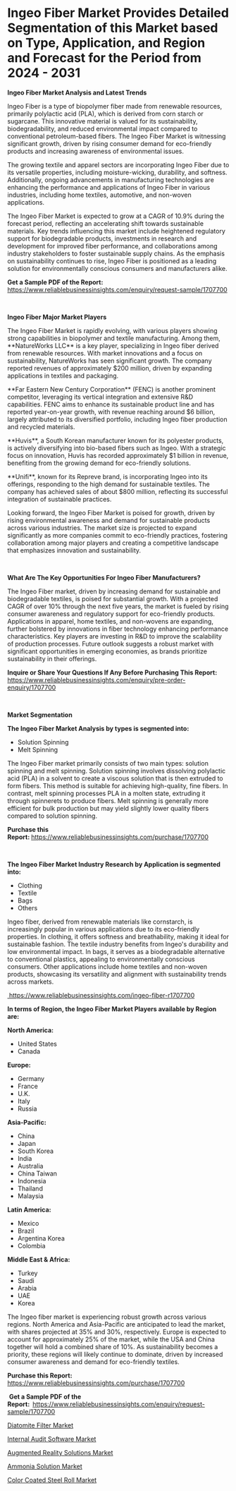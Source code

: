 <p><h1>Ingeo Fiber Market Provides Detailed Segmentation of this Market based on Type, Application, and Region and Forecast for the Period from 2024 - 2031</h1></p><p><strong>Ingeo Fiber Market Analysis and Latest Trends</strong></p>
<p><p>Ingeo Fiber is a type of biopolymer fiber made from renewable resources, primarily polylactic acid (PLA), which is derived from corn starch or sugarcane. This innovative material is valued for its sustainability, biodegradability, and reduced environmental impact compared to conventional petroleum-based fibers. The Ingeo Fiber Market is witnessing significant growth, driven by rising consumer demand for eco-friendly products and increasing awareness of environmental issues.</p><p>The growing textile and apparel sectors are incorporating Ingeo Fiber due to its versatile properties, including moisture-wicking, durability, and softness. Additionally, ongoing advancements in manufacturing technologies are enhancing the performance and applications of Ingeo Fiber in various industries, including home textiles, automotive, and non-woven applications.</p><p>The Ingeo Fiber Market is expected to grow at a CAGR of 10.9% during the forecast period, reflecting an accelerating shift towards sustainable materials. Key trends influencing this market include heightened regulatory support for biodegradable products, investments in research and development for improved fiber performance, and collaborations among industry stakeholders to foster sustainable supply chains. As the emphasis on sustainability continues to rise, Ingeo Fiber is positioned as a leading solution for environmentally conscious consumers and manufacturers alike.</p></p>
<p><strong>Get a Sample PDF of the Report:&nbsp;</strong> <a href="https://www.reliablebusinessinsights.com/enquiry/request-sample/1707700?utm_campaign=62&utm_medium=2&utm_source=Github&utm_content=ia&utm_term=14112024&utm_id=ingeo-fiber">https://www.reliablebusinessinsights.com/enquiry/request-sample/1707700</a></p>
<p>&nbsp;</p>
<p><strong>Ingeo Fiber Major Market Players</strong></p>
<p><p>The Ingeo Fiber Market is rapidly evolving, with various players showing strong capabilities in biopolymer and textile manufacturing. Among them, **NatureWorks LLC** is a key player, specializing in Ingeo fiber derived from renewable resources. With market innovations and a focus on sustainability, NatureWorks has seen significant growth. The company reported revenues of approximately $200 million, driven by expanding applications in textiles and packaging.</p><p>**Far Eastern New Century Corporation** (FENC) is another prominent competitor, leveraging its vertical integration and extensive R&D capabilities. FENC aims to enhance its sustainable product line and has reported year-on-year growth, with revenue reaching around $6 billion, largely attributed to its diversified portfolio, including Ingeo fiber production and recycled materials.</p><p>**Huvis**, a South Korean manufacturer known for its polyester products, is actively diversifying into bio-based fibers such as Ingeo. With a strategic focus on innovation, Huvis has recorded approximately $1 billion in revenue, benefiting from the growing demand for eco-friendly solutions.</p><p>**Unifi**, known for its Repreve brand, is incorporating Ingeo into its offerings, responding to the high demand for sustainable textiles. The company has achieved sales of about $800 million, reflecting its successful integration of sustainable practices.</p><p>Looking forward, the Ingeo Fiber Market is poised for growth, driven by rising environmental awareness and demand for sustainable products across various industries. The market size is projected to expand significantly as more companies commit to eco-friendly practices, fostering collaboration among major players and creating a competitive landscape that emphasizes innovation and sustainability.</p></p>
<p>&nbsp;</p>
<p><strong>What Are The Key Opportunities For Ingeo Fiber Manufacturers?</strong></p>
<p><p>The Ingeo Fiber market, driven by increasing demand for sustainable and biodegradable textiles, is poised for substantial growth. With a projected CAGR of over 10% through the next five years, the market is fueled by rising consumer awareness and regulatory support for eco-friendly products. Applications in apparel, home textiles, and non-wovens are expanding, further bolstered by innovations in fiber technology enhancing performance characteristics. Key players are investing in R&D to improve the scalability of production processes. Future outlook suggests a robust market with significant opportunities in emerging economies, as brands prioritize sustainability in their offerings.</p></p>
<p><strong>Inquire or Share Your Questions If Any Before Purchasing This Report:</strong> <a href="https://www.reliablebusinessinsights.com/enquiry/pre-order-enquiry/1707700?utm_campaign=62&utm_medium=2&utm_source=Github&utm_content=ia&utm_term=14112024&utm_id=ingeo-fiber">https://www.reliablebusinessinsights.com/enquiry/pre-order-enquiry/1707700</a></p>
<p>&nbsp;</p>
<p><strong>Market Segmentation</strong></p>
<p><strong>The Ingeo Fiber Market Analysis by types is segmented into:</strong></p>
<p><ul><li>Solution Spinning</li><li>Melt Spinning</li></ul></p>
<p><p>The Ingeo Fiber market primarily consists of two main types: solution spinning and melt spinning. Solution spinning involves dissolving polylactic acid (PLA) in a solvent to create a viscous solution that is then extruded to form fibers. This method is suitable for achieving high-quality, fine fibers. In contrast, melt spinning processes PLA in a molten state, extruding it through spinnerets to produce fibers. Melt spinning is generally more efficient for bulk production but may yield slightly lower quality fibers compared to solution spinning.</p></p>
<p><strong>Purchase this Report:&nbsp;</strong><a href="https://www.reliablebusinessinsights.com/purchase/1707700?utm_campaign=62&utm_medium=2&utm_source=Github&utm_content=ia&utm_term=14112024&utm_id=ingeo-fiber">https://www.reliablebusinessinsights.com/purchase/1707700</a></p>
<p>&nbsp;</p>
<p><strong>The Ingeo Fiber Market Industry Research by Application is segmented into:</strong></p>
<p><ul><li>Clothing</li><li>Textile</li><li>Bags</li><li>Others</li></ul></p>
<p><p>Ingeo fiber, derived from renewable materials like cornstarch, is increasingly popular in various applications due to its eco-friendly properties. In clothing, it offers softness and breathability, making it ideal for sustainable fashion. The textile industry benefits from Ingeo's durability and low environmental impact. In bags, it serves as a biodegradable alternative to conventional plastics, appealing to environmentally conscious consumers. Other applications include home textiles and non-woven products, showcasing its versatility and alignment with sustainability trends across markets.</p></p>
<p><a href="https://www.reliablebusinessinsights.com/ingeo-fiber-r1707700?utm_campaign=62&utm_medium=2&utm_source=Github&utm_content=ia&utm_term=14112024&utm_id=ingeo-fiber">&nbsp;https://www.reliablebusinessinsights.com/ingeo-fiber-r1707700</a></p>
<p><strong>In terms of Region, the Ingeo Fiber Market Players available by Region are:</strong></p>
<p>
    <p> <strong> North America: </strong>
        <ul>
            <li>United States</li>
            <li>Canada</li>
        </ul>
        </p> 
    <p> <strong> Europe: </strong>
        <ul>
            <li>Germany</li>
            <li>France</li>
            <li>U.K.</li>
            <li>Italy</li>
            <li>Russia</li>
        </ul>
        </p> 
    <p> <strong> Asia-Pacific: </strong>
        <ul>
            <li>China</li>
            <li>Japan</li>
            <li>South Korea</li>
            <li>India</li>
            <li>Australia</li>
            <li>China Taiwan</li>
            <li>Indonesia</li>
            <li>Thailand</li>
            <li>Malaysia</li>
        </ul>
        </p> 
    <p> <strong> Latin America: </strong>
        <ul>
            <li>Mexico</li>
            <li>Brazil</li>
            <li>Argentina Korea</li>
            <li>Colombia</li>
        </ul>
        </p> 
    <p> <strong> Middle East & Africa: </strong>
        <ul>
            <li>Turkey</li>
            <li>Saudi</li>
            <li>Arabia</li>
            <li>UAE</li>
            <li>Korea</li>
        </ul>
    </p>
    </p>
<p><p>The Ingeo fiber market is experiencing robust growth across various regions. North America and Asia-Pacific are anticipated to lead the market, with shares projected at 35% and 30%, respectively. Europe is expected to account for approximately 25% of the market, while the USA and China together will hold a combined share of 10%. As sustainability becomes a priority, these regions will likely continue to dominate, driven by increased consumer awareness and demand for eco-friendly textiles.</p></p>
<p><strong>Purchase this Report: </strong><a href="https://www.reliablebusinessinsights.com/purchase/1707700?utm_campaign=62&utm_medium=2&utm_source=Github&utm_content=ia&utm_term=14112024&utm_id=ingeo-fiber">https://www.reliablebusinessinsights.com/purchase/1707700</a></p>
<p>&nbsp;<strong>Get a Sample PDF of the Report:&nbsp;&nbsp;</strong><a href="https://www.reliablebusinessinsights.com/enquiry/request-sample/1707700?utm_campaign=62&utm_medium=2&utm_source=Github&utm_content=ia&utm_term=14112024&utm_id=ingeo-fiber">https://www.reliablebusinessinsights.com/enquiry/request-sample/1707700</a></p>
<p><strong></strong></p>
<p><p><a href="https://github.com/WashimHussain441/Market-Research-Report-List-1/blob/main/diatomite-filter-market.md?utm_campaign=62&utm_medium=2&utm_source=Github&utm_content=ia&utm_term=14112024&utm_id=ingeo-fiber">Diatomite Filter Market</a></p><p><a href="https://issuu.com/reportprime-2/docs/internal-audit-software-market-size_3aecb6a71df823?utm_campaign=62&utm_medium=2&utm_source=Github&utm_content=ia&utm_term=14112024&utm_id=ingeo-fiber">Internal Audit Software Market</a></p><p><a href="https://issuu.com/reportprime-2/docs/augmented-reality-solutions-market-_b6133e77f1982c?utm_campaign=62&utm_medium=2&utm_source=Github&utm_content=ia&utm_term=14112024&utm_id=ingeo-fiber">Augmented Reality Solutions Market</a></p><p><a href="https://www.linkedin.com/pulse/global-ammonia-solution-market-sector2024-2031-metrics-strategic-lmqzc?utm_campaign=62&utm_medium=2&utm_source=Github&utm_content=ia&utm_term=14112024&utm_id=ingeo-fiber">Ammonia Solution Market</a></p><p><a href="https://www.linkedin.com/pulse/color-coated-steel-roll-market-outlook-forecast-from-2024-2031-vibxc?utm_campaign=62&utm_medium=2&utm_source=Github&utm_content=ia&utm_term=14112024&utm_id=ingeo-fiber">Color Coated Steel Roll Market</a></p></p>